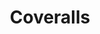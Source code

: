 ---
blog: http://blog.coveralls.io/
logohandle: coverallsio
sort: coveralls
title: Coveralls
twitter: https://x.com/CoverallsApp
website: https://coveralls.io/
---